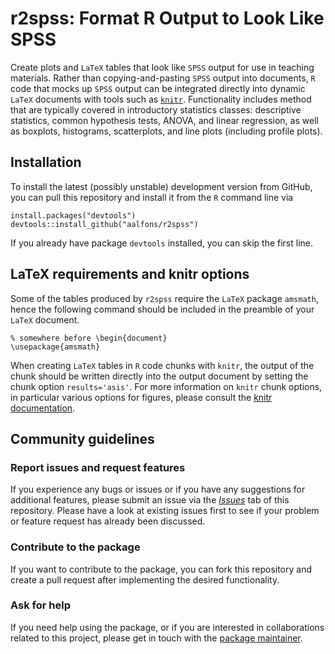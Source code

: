 # r2spss: Format R Output to Look Like SPSS


Create plots and `LaTeX` tables that look like `SPSS` output for use in teaching materials.  Rather than copying-and-pasting `SPSS` output into documents, `R` code that mocks up `SPSS` output can be integrated directly into dynamic `LaTeX` documents with tools such as [`knitr`](https://yihui.org/knitr/).  Functionality includes method that are typically covered in introductory statistics classes: descriptive statistics, common hypothesis tests, ANOVA, and linear regression, as well as boxplots, histograms, scatterplots, and line plots (including profile plots).


## Installation

To install the latest (possibly unstable) development version from GitHub, you can pull this repository and install it from the `R` command line via

```
install.packages("devtools")
devtools::install_github("aalfons/r2spss")
```

If you already have package `devtools` installed, you can skip the first line.


## LaTeX requirements and knitr options

Some of the tables produced by `r2spss` require the `LaTeX` package `amsmath`, hence the following command should be included in the preamble of your `LaTeX` document.

```
% somewhere before \begin{document}
\usepackage{amsmath}
```

When creating `LaTeX` tables in `R` code chunks with `knitr`, the output of the chunk should be written directly into the output document by setting the chunk option `results='asis'`.  For more information on `knitr` chunk options, in particular various options for figures, please consult the [knitr documentation](https://yihui.org/knitr/options/).


## Community guidelines

### Report issues and request features

If you experience any bugs or issues or if you have any suggestions for additional features, please submit an issue via the [*Issues*](https://github.com/aalfons/r2spss/issues) tab of this repository.  Please have a look at existing issues first to see if your problem or feature request has already been discussed.

### Contribute to the package

If you want to contribute to the package, you can fork this repository and create a pull request after implementing the desired functionality.

### Ask for help

If you need help using the package, or if you are interested in collaborations related to this project, please get in touch with the [package maintainer](https://personal.eur.nl/alfons/).
